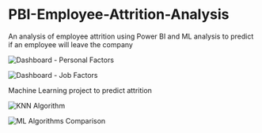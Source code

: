 # PBI-Employee-Attrition-Analysis
An analysis of employee attrition using Power BI and ML analysis to predict if an employee will leave the company

![Dashboard - Personal Factors](https://user-images.githubusercontent.com/99233674/195260760-f273b267-1255-43f6-8ee2-b7868ba82c65.jpg)

![Dashboard - Job Factors](https://user-images.githubusercontent.com/99233674/195260788-1b0d6ad4-0c69-44f8-af94-884476c24d16.jpg)

Machine Learning project to predict attrition

![KNN Algorithm](https://user-images.githubusercontent.com/99233674/195260962-e3f60e84-c4dc-4640-807f-c6c205a4e0b1.jpg)

![ML Algorithms Comparison](https://user-images.githubusercontent.com/99233674/195261046-fc9806ba-0b2f-4aa6-ad67-6116bfac9d6e.jpg)
